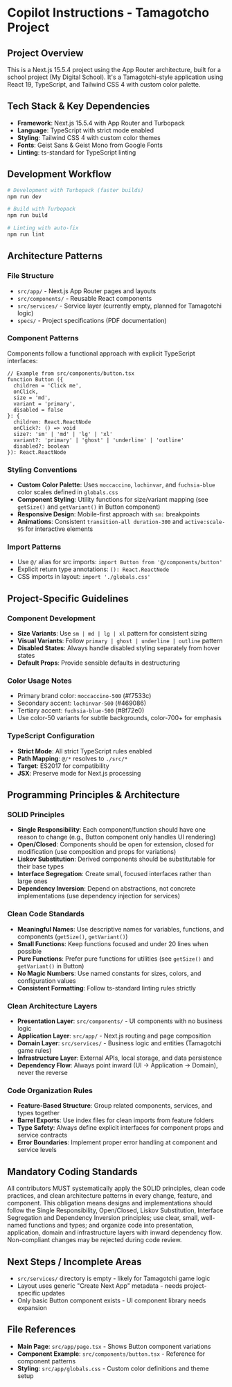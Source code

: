 # Copilot Instructions - Tamagotcho Project

## Project Overview
This is a Next.js 15.5.4 project using the App Router architecture, built for a school project (My Digital School). It's a Tamagotchi-style application using React 19, TypeScript, and Tailwind CSS 4 with custom color palette.

## Tech Stack & Key Dependencies
- **Framework**: Next.js 15.5.4 with App Router and Turbopack
- **Language**: TypeScript with strict mode enabled
- **Styling**: Tailwind CSS 4 with custom color themes
- **Fonts**: Geist Sans & Geist Mono from Google Fonts
- **Linting**: ts-standard for TypeScript linting

## Development Workflow
```bash
# Development with Turbopack (faster builds)
npm run dev

# Build with Turbopack
npm run build

# Linting with auto-fix
npm run lint
```

## Architecture Patterns

### File Structure
- `src/app/` - Next.js App Router pages and layouts
- `src/components/` - Reusable React components
- `src/services/` - Service layer (currently empty, planned for Tamagotchi logic)
- `specs/` - Project specifications (PDF documentation)

### Component Patterns
Components follow a functional approach with explicit TypeScript interfaces:

```tsx
// Example from src/components/button.tsx
function Button ({
  children = 'Click me',
  onClick,
  size = 'md',
  variant = 'primary',
  disabled = false
}: {
  children: React.ReactNode
  onClick?: () => void
  size?: 'sm' | 'md' | 'lg' | 'xl'
  variant?: 'primary' | 'ghost' | 'underline' | 'outline'
  disabled?: boolean
}): React.ReactNode
```

### Styling Conventions
- **Custom Color Palette**: Uses `moccaccino`, `lochinvar`, and `fuchsia-blue` color scales defined in `globals.css`
- **Component Styling**: Utility functions for size/variant mapping (see `getSize()` and `getVariant()` in Button component)
- **Responsive Design**: Mobile-first approach with `sm:` breakpoints
- **Animations**: Consistent `transition-all duration-300` and `active:scale-95` for interactive elements

### Import Patterns
- Use `@/` alias for src imports: `import Button from '@/components/button'`
- Explicit return type annotations: `(): React.ReactNode`
- CSS imports in layout: `import './globals.css'`

## Project-Specific Guidelines

### Component Development
- **Size Variants**: Use `sm | md | lg | xl` pattern for consistent sizing
- **Visual Variants**: Follow `primary | ghost | underline | outline` pattern
- **Disabled States**: Always handle disabled styling separately from hover states
- **Default Props**: Provide sensible defaults in destructuring

### Color Usage Notes
- Primary brand color: `moccaccino-500` (#f7533c)
- Secondary accent: `lochinvar-500` (#469086) 
- Tertiary accent: `fuchsia-blue-500` (#8f72e0)
- Use color-50 variants for subtle backgrounds, color-700+ for emphasis

### TypeScript Configuration
- **Strict Mode**: All strict TypeScript rules enabled
- **Path Mapping**: `@/*` resolves to `./src/*`
- **Target**: ES2017 for compatibility
- **JSX**: Preserve mode for Next.js processing

## Programming Principles & Architecture

### SOLID Principles
- **Single Responsibility**: Each component/function should have one reason to change (e.g., Button component only handles UI rendering)
- **Open/Closed**: Components should be open for extension, closed for modification (use composition and props for variations)
- **Liskov Substitution**: Derived components should be substitutable for their base types
- **Interface Segregation**: Create small, focused interfaces rather than large ones
- **Dependency Inversion**: Depend on abstractions, not concrete implementations (use dependency injection for services)

### Clean Code Standards
- **Meaningful Names**: Use descriptive names for variables, functions, and components (`getSize()`, `getVariant()`)
- **Small Functions**: Keep functions focused and under 20 lines when possible
- **Pure Functions**: Prefer pure functions for utilities (see `getSize()` and `getVariant()` in Button)
- **No Magic Numbers**: Use named constants for sizes, colors, and configuration values
- **Consistent Formatting**: Follow ts-standard linting rules strictly

### Clean Architecture Layers
- **Presentation Layer**: `src/components/` - UI components with no business logic
- **Application Layer**: `src/app/` - Next.js routing and page composition
- **Domain Layer**: `src/services/` - Business logic and entities (Tamagotchi game rules)
- **Infrastructure Layer**: External APIs, local storage, and data persistence
- **Dependency Flow**: Always point inward (UI → Application → Domain), never the reverse

### Code Organization Rules
- **Feature-Based Structure**: Group related components, services, and types together
- **Barrel Exports**: Use index files for clean imports from feature folders
- **Type Safety**: Always define explicit interfaces for component props and service contracts
- **Error Boundaries**: Implement proper error handling at component and service levels

## Mandatory Coding Standards

All contributors MUST systematically apply the SOLID principles, clean code practices, and clean architecture patterns in every change, feature, and component. This obligation means designs and implementations should follow the Single Responsibility, Open/Closed, Liskov Substitution, Interface Segregation and Dependency Inversion principles; use clear, small, well-named functions and types; and organize code into presentation, application, domain and infrastructure layers with inward dependency flow. Non-compliant changes may be rejected during code review.

## Next Steps / Incomplete Areas
- `src/services/` directory is empty - likely for Tamagotchi game logic
- Layout uses generic "Create Next App" metadata - needs project-specific updates
- Only basic Button component exists - UI component library needs expansion

## File References
- **Main Page**: `src/app/page.tsx` - Shows Button component variations
- **Component Example**: `src/components/button.tsx` - Reference for component patterns
- **Styling**: `src/app/globals.css` - Custom color definitions and theme setup